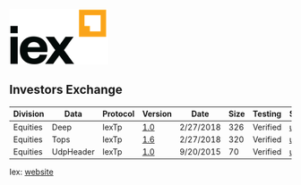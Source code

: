 [![Iex](https://github.com/Open-Markets-Initiative/Directory/blob/main/Organizations/Iex/Images/Logo.png)](https://iextrading.com)


## Investors Exchange

| Division | Data | Protocol | Version | Date | Size | Testing | Specification |
| --- | --- | --- | --- | --- | --- | --- | --- |
| Equities | Deep | IexTp | [1.0][Iex.Equities.Deep.IexTp.v1.0.Structs] | 2/27/2018 | 326 | Verified | [url][Iex.Equities.Deep.IexTp.v1.0.Url] - [pdf][Iex.Equities.Deep.IexTp.v1.0.Pdf] |
| Equities | Tops | IexTp | [1.6][Iex.Equities.Tops.IexTp.v1.6.Structs] | 2/27/2018 | 320 | Verified | [url][Iex.Equities.Tops.IexTp.v1.6.Url] - [pdf][Iex.Equities.Tops.IexTp.v1.6.Pdf] |
| Equities | UdpHeader | IexTp | [1.0][Iex.Equities.UdpHeader.IexTp.v1.0.Structs] | 9/20/2015 | 70 | Verified | [url][Iex.Equities.UdpHeader.IexTp.v1.0.Url] - [pdf][Iex.Equities.UdpHeader.IexTp.v1.0.Pdf] |


Iex: [website](https://iextrading.com "Go to Investors Exchange")


[Iex.Equities.Deep.IexTp.v1.0.Structs]: https://github.com/Open-Markets-Initiative/c-structs/blob/main/iex/Iex.Equities.Deep.IexTp.v1.0.h "Iex Equities Deep IexTp v1.0 C# Parsers Source File"
[Iex.Equities.Deep.IexTp.v1.0.Url]: https://iextrading.com/trading/market-data/ "Investors Exchange 1.0 Url"
[Iex.Equities.Deep.IexTp.v1.0.Pdf]: https://github.com/Open-Markets-Initiative/Directory/blob/main/Organizations/Iex/Specifications/Iex.Equities.Deep.IexTp.v1.0.pdf "Investors Exchange 1.0 Pdf"
[Iex.Equities.Tops.IexTp.v1.6.Structs]: https://github.com/Open-Markets-Initiative/c-structs/blob/main/iex/Iex.Equities.Tops.IexTp.v1.6.h "Iex Equities Tops IexTp v1.6 C# Parsers Source File"
[Iex.Equities.Tops.IexTp.v1.6.Url]: https://iextrading.com/trading/market-data/ "Investors Exchange 1.6 Url"
[Iex.Equities.Tops.IexTp.v1.6.Pdf]: https://github.com/Open-Markets-Initiative/Directory/blob/main/Organizations/Iex/Specifications/Iex.Equities.Tops.IexTp.v1.6.pdf "Investors Exchange 1.6 Pdf"
[Iex.Equities.UdpHeader.IexTp.v1.0.Structs]: https://github.com/Open-Markets-Initiative/c-structs/blob/main/iex/Iex.Equities.UdpHeader.IexTp.v1.0.h "Iex Equities UdpHeader IexTp v1.0 C# Parsers Source File"
[Iex.Equities.UdpHeader.IexTp.v1.0.Url]: https://iextrading.com/trading/market-data/ "Investors Exchange 1.0 Url"
[Iex.Equities.UdpHeader.IexTp.v1.0.Pdf]: https://github.com/Open-Markets-Initiative/Directory/blob/main/Organizations/Iex/Specifications/Iex.Equities.IexTp.v1.0.pdf "Investors Exchange 1.0 Pdf"
